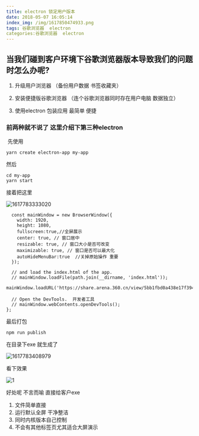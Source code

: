```yaml
---
title: electron 锁定用户版本
date: 2018-05-07 16:05:14
index_img: /img/1617850474933.png
tags: 谷歌浏览器  electron
categories:谷歌浏览器  electron
---
```


## 当我们碰到客户环境下谷歌浏览器版本导致我们的问题时怎么办呢?

1. 升级用户浏览器 （备份用户数据 书签收藏夹）

2.  安装便捷版谷歌浏览器 （连个谷歌浏览器同时存在用户电脑  数据独立）

3.   使用electron 包装应用 最简单 便捷 

###   前两种就不说了 这里介绍下第三种electron

​    先使用 

```
yarn create electron-app my-app
```

 然后 

```
cd my-app
yarn start
```

接着把这里

![1617783333020](1617783333020.png)

```
  const mainWindow = new BrowserWindow({
    width: 1920,
    height: 1080,
    fullscreen:true,//全屏展示
    center: true, // 窗口居中
    resizable: true, // 窗口大小是否可改变
    maximizable: true, // 窗口是否可以最大化
    autoHideMenuBar:true  //关掉原始操作 重要
  });

  // and load the index.html of the app.
  // mainWindow.loadFile(path.join(__dirname, 'index.html'));
  mainWindow.loadURL('https://share.arena.360.cn/view/5bb1fbd0a438e17f394e284c2aa0bdac')

  // Open the DevTools.  开发者工具
  // mainWindow.webContents.openDevTools();
};
```

最后打包

```
npm run publish
```

在目录下exe 就生成了

![1617783408979](1617783408979.png)

看下效果

![1](1.gif)



好处呢 不言而喻 直接给客户exe  

1. 文件简单直接  
2. 运行默认全屏 干净整洁
3.  同时内核版本自己控制
4. 不会有其他标签页尤其适合大屏演示

